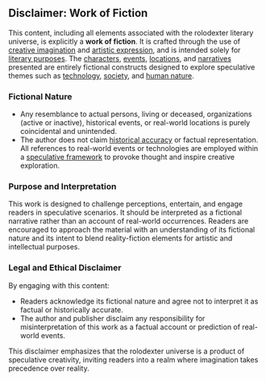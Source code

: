 ## Disclaimer: Work of Fiction

This content, including all elements associated with the rolodexter literary universe, is explicitly a **work of fiction**. It is crafted through the use of [creative imagination](/literary_products/concepts/creative-imagination.md) and [artistic expression](/literary_products/concepts/artistic-expression.md), and is intended solely for [literary purposes](/literary_products/concepts/literary-purposes.md). The [characters](/literary_products/elements/characters.md), [events](/literary_products/elements/events.md), [locations](/literary_products/elements/locations.md), and [narratives](/literary_products/elements/narratives.md) presented are entirely fictional constructs designed to explore speculative themes such as [technology](/literary_products/themes/technology.md), [society](/literary_products/themes/society.md), and [human nature](/literary_products/themes/human-nature.md).

### **Fictional Nature**
- Any resemblance to actual persons, living or deceased, organizations (active or inactive), historical events, or real-world locations is purely coincidental and unintended.
- The author does not claim [historical accuracy](/literary_products/concepts/historical-accuracy.md) or factual representation. All references to real-world events or technologies are employed within a [speculative framework](/literary_products/concepts/speculative-framework.md) to provoke thought and inspire creative exploration.

### **Purpose and Interpretation**
This work is designed to challenge perceptions, entertain, and engage readers in speculative scenarios. It should be interpreted as a fictional narrative rather than an account of real-world occurrences. Readers are encouraged to approach the material with an understanding of its fictional nature and its intent to blend reality-fiction elements for artistic and intellectual purposes.

### **Legal and Ethical Disclaimer**
By engaging with this content:
- Readers acknowledge its fictional nature and agree not to interpret it as factual or historically accurate.
- The author and publisher disclaim any responsibility for misinterpretation of this work as a factual account or prediction of real-world events.

This disclaimer emphasizes that the rolodexter universe is a product of speculative creativity, inviting readers into a realm where imagination takes precedence over reality.

